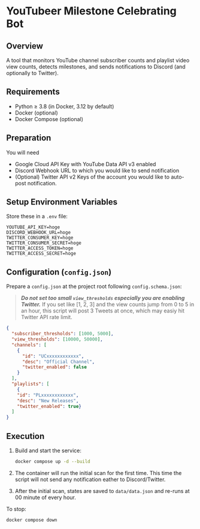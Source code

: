 # YouTubeer Milestone Celebrating Bot

## Overview
A tool that monitors YouTube channel subscriber counts and playlist video view counts, detects milestones, and sends notifications to Discord (and optionally to Twitter).

## Requirements
- Python ≥ 3.8 (in Docker, 3.12 by default)
- Docker (optional)
- Docker Compose (optional)

## Preparation
You will need
- Google Cloud API Key with YouTube Data API v3 enabled
- Discord Webhook URL to which you would like to send notification
- (Optional) Twitter API v2 Keys of the account you would like to auto-post notification.

## Setup Environment Variables
Store these in a `.env` file:

```env
YOUTUBE_API_KEY=hoge
DISCORD_WEBHOOK_URL=hoge
TWITTER_CONSUMER_KEY=hoge
TWITTER_CONSUMER_SECRET=hoge
TWITTER_ACCESS_TOKEN=hoge
TWITTER_ACCESS_SECRET=hoge
```

## Configuration (`config.json`)

Prepare a `config.json` at the project root following `config.schema.json`:

> ***Do not set too small `view_thresholds` especially you are enabling Twitter.***
> If you set like [1, 2, 3] and the view counts jump from 0 to 5 in an hour, this script will post 3 Tweets at once, which may easiy hit Twitter API rate limit.

```json
{
  "subscriber_thresholds": [1000, 5000],
  "view_thresholds": [10000, 50000],
  "channels": [
    {
      "id": "UCxxxxxxxxxxxx",
      "desc": "Official Channel",
      "twitter_enabled": false
    }
  ],
  "playlists": [
    {
    "id": "PLxxxxxxxxxxxx",
    "desc": "New Releases",
    "twitter_enabled": true}
  ]
}
```

## Execution

1. Build and start the service:

   ```bash
   docker compose up -d --build
   ```
2. The container will run the initial scan for the first time. This time the script will not send any notification eather to Discord/Twitter.
3. After the initial scan, states are saved to `data/data.json` and re-runs at 00 minute of every hour.

To stop:

```bash
docker compose down
```

